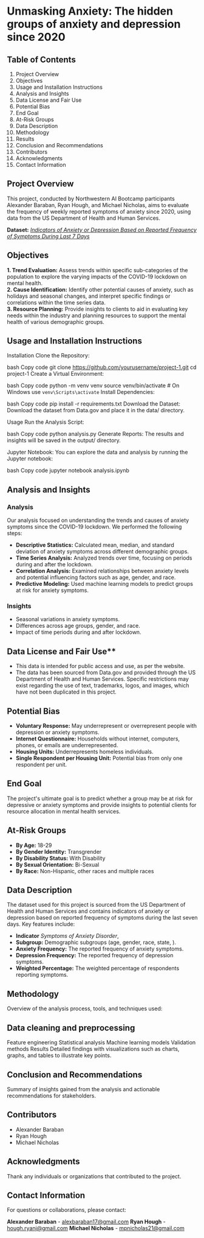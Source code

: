 # Unmasking Anxiety: The hidden groups of anxiety and depression since 2020

## Table of Contents
1. Project Overview
2. Objectives
3. Usage and Installation Instructions
4. Analysis and Insights
5. Data License and Fair Use
6. Potential Bias
7. End Goal
8. At-Risk Groups
9. Data Description
10. Methodology
11. Results
12. Conclusion and Recommendations
13. Contributors
14. Acknowledgments
15. Contact Information

## Project Overview
This project, conducted by Northwestern AI Bootcamp participants Alexander Baraban, Ryan Hough, and Michael Nicholas, aims to evaluate the frequency of weekly reported symptoms of anxiety since 2020, using data from the US Department of Health and Human Services.

**Dataset:** _[Indicators of Anxiety or Depression Based on Reported Frequency of Symptoms During Last 7 Days](https://catalog.data.gov/dataset/indicators-of-anxiety-or-depression-based-on-reported-frequency-of-symptoms-during-last-7-)_

## Objectives
**1. Trend Evaluation:** Assess trends within specific sub-categories of the population to explore the varying impacts of the COVID-19 lockdown on mental health.\
**2. Cause Identification:** Identify other potential causes of anxiety, such as holidays and seasonal changes, and interpret specific findings or correlations within the time series data.\
**3. Resource Planning:** Provide insights to clients to aid in evaluating key needs within the industry and planning resources to support the mental health of various demographic groups.

## Usage and Installation Instructions
Installation
Clone the Repository:

bash
Copy code
git clone https://github.com/yourusername/project-1.git
cd project-1
Create a Virtual Environment:

bash
Copy code
python -m venv venv
source venv/bin/activate  # On Windows use `venv\Scripts\activate`
Install Dependencies:

bash
Copy code
pip install -r requirements.txt
Download the Dataset:
Download the dataset from Data.gov and place it in the data/ directory.

Usage
Run the Analysis Script:

bash
Copy code
python analysis.py
Generate Reports:
The results and insights will be saved in the output/ directory.

Jupyter Notebook:
You can explore the data and analysis by running the Jupyter notebook:

bash
Copy code
jupyter notebook analysis.ipynb

## Analysis and Insights
### Analysis 
Our analysis focused on understanding the trends and causes of anxiety symptoms since the COVID-19 lockdown. We performed the following steps:

* **Descriptive Statistics:** Calculated mean, median, and standard deviation of anxiety symptoms across different demographic groups.
* **Time Series Analysis:** Analyzed trends over time, focusing on periods during and after the lockdown.
* **Correlation Analysis:** Examined relationships between anxiety levels and potential influencing factors such as age, gender, and race.
* **Predictive Modeling:** Used machine learning models to predict groups at risk for anxiety symptoms.

### Insights
* Seasonal variations in anxiety symptoms.
* Differences across age groups, gender, and race.
* Impact of time periods during and after lockdown.

## Data License and Fair Use**
* This data is intended for public access and use, as per the website.
* The data has been sourced from Data.gov and provided through the US Department of Health and Human Services. Specific restrictions may exist regarding the use of text, trademarks, logos, and images, which have not been duplicated in this project.

## Potential Bias
* **Voluntary Response:** May underrepresent or overrepresent people with depression or anxiety symptoms.
* **Internet Questionnaire:** Households without internet, computers, phones, or emails are underrepresented.
* **Housing Units:** Underrepresents homeless individuals.
* **Single Respondent per Housing Unit:** Potential bias from only one respondent per unit.

## End Goal
The project's ultimate goal is to predict whether a group may be at risk for depressive or anxiety symptoms and provide insights to potential clients for resource allocation in mental health services.

## At-Risk Groups
* **By Age:** 18-29
* **By Gender Identity:** Transgrender
* **By Disability Status:** With Disability
* **By Sexual Orientation:** Bi-Sexual
* **By Race:** Non-Hispanic, other races and multiple races

## Data Description
The dataset used for this project is sourced from the US Department of Health and Human Services and contains indicators of anxiety or depression based on reported frequency of symptoms during the last seven days. Key features include:

* **Indicator** _Symptoms of Anxiety Disorder_, 
* **Subgroup:** Demographic subgroups (age, gender, race, state, ).
* **Anxiety Frequency:** The reported frequency of anxiety symptoms.
* **Depression Frequency:** The reported frequency of depression symptoms.
* **Weighted Percentage:** The weighted percentage of respondents reporting symptoms.

## Methodology
Overview of the analysis process, tools, and techniques used:

## Data cleaning and preprocessing
Feature engineering
Statistical analysis
Machine learning models
Validation methods
Results
Detailed findings with visualizations such as charts, graphs, and tables to illustrate key points.

## Conclusion and Recommendations
Summary of insights gained from the analysis and actionable recommendations for stakeholders.

## Contributors
* Alexander Baraban
* Ryan Hough
* Michael Nicholas

## Acknowledgments
Thank any individuals or organizations that contributed to the project.

## Contact Information
For questions or collaborations, please contact:

**Alexander Baraban** - alexbaraban17@gmail.com
**Ryan Hough** - hough.ryanj@gmail.com
**Michael Nicholas** - mpnicholas21@gmail.com